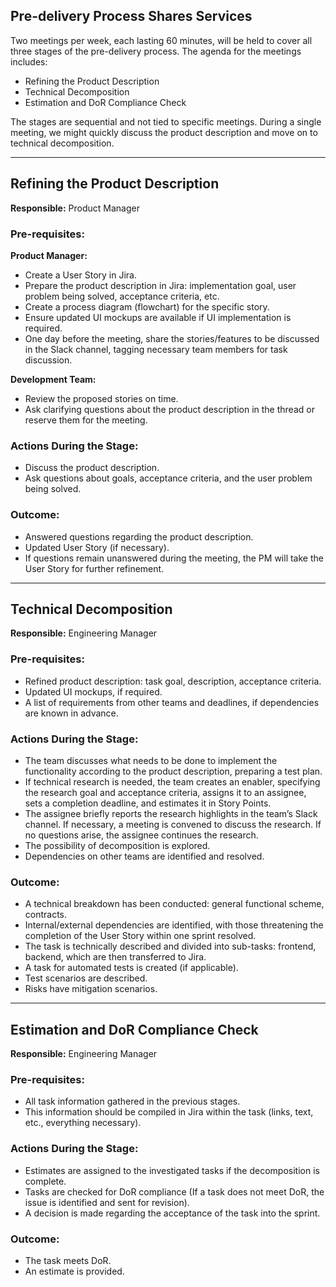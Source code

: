 ## Pre-delivery Process Shares Services

Two meetings per week, each lasting 60 minutes, will be held to cover all three stages of the pre-delivery process. The agenda for the meetings includes:

- Refining the Product Description
- Technical Decomposition
- Estimation and DoR Compliance Check

The stages are sequential and not tied to specific meetings. During a single meeting, we might quickly discuss the product description and move on to technical decomposition.

---

## Refining the Product Description

**Responsible:** Product Manager 

### Pre-requisites:
**Product Manager:**

- Create a User Story in Jira.
- Prepare the product description in Jira: implementation goal, user problem being solved, acceptance criteria, etc.
- Create a process diagram (flowchart) for the specific story.
- Ensure updated UI mockups are available if UI implementation is required.
- One day before the meeting, share the stories/features to be discussed in the Slack channel, tagging necessary team members for task discussion.

**Development Team:**

- Review the proposed stories on time.
- Ask clarifying questions about the product description in the thread or reserve them for the meeting.

### Actions During the Stage:
- Discuss the product description.
- Ask questions about goals, acceptance criteria, and the user problem being solved.

### Outcome:
- Answered questions regarding the product description.
- Updated User Story (if necessary).
- If questions remain unanswered during the meeting, the PM will take the User Story for further refinement.

---

## Technical Decomposition

**Responsible:** Engineering Manager 
### Pre-requisites:
- Refined product description: task goal, description, acceptance criteria.
- Updated UI mockups, if required.
- A list of requirements from other teams and deadlines, if dependencies are known in advance.

### Actions During the Stage:
- The team discusses what needs to be done to implement the functionality according to the product description, preparing a test plan.
- If technical research is needed, the team creates an enabler, specifying the research goal and acceptance criteria, assigns it to an assignee, sets a completion deadline, and estimates it in Story Points.
- The assignee briefly reports the research highlights in the team’s Slack channel. If necessary, a meeting is convened to discuss the research. If no questions arise, the assignee continues the research.
- The possibility of decomposition is explored.
- Dependencies on other teams are identified and resolved.

### Outcome:
- A technical breakdown has been conducted: general functional scheme, contracts.
- Internal/external dependencies are identified, with those threatening the completion of the User Story within one sprint resolved.
- The task is technically described and divided into sub-tasks: frontend, backend, which are then transferred to Jira.
- A task for automated tests is created (if applicable).
- Test scenarios are described.
- Risks have mitigation scenarios.

---

## Estimation and DoR Compliance Check

**Responsible:** Engineering Manager 

### Pre-requisites:
- All task information gathered in the previous stages.
- This information should be compiled in Jira within the task (links, text, etc., everything necessary).

### Actions During the Stage:
- Estimates are assigned to the investigated tasks if the decomposition is complete.
- Tasks are checked for DoR compliance (If a task does not meet DoR, the issue is identified and sent for revision).
- A decision is made regarding the acceptance of the task into the sprint.

### Outcome:
- The task meets DoR.
- An estimate is provided.
